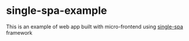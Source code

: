 # single-spa-example

This is an example of web app built with micro-frontend using [single-spa](https://single-spa.js.org/docs/getting-started-overview) framework
